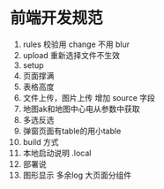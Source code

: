 # 前端开发规范

1. rules 校验用 change 不用 blur
2. upload 重新选择文件不生效
3. setup
4. 页面撑满
5. 表格高度
6. 文件上传，图片上传 增加 source 字段
7. 地图ak和地图中心电从参数中获取
8. 多选反选
9. 弹窗页面有table的用小table
10. build 方式
11. 本地启动说明 .local
12. 部署说
13. 图形显示
多余log
大页面分组件